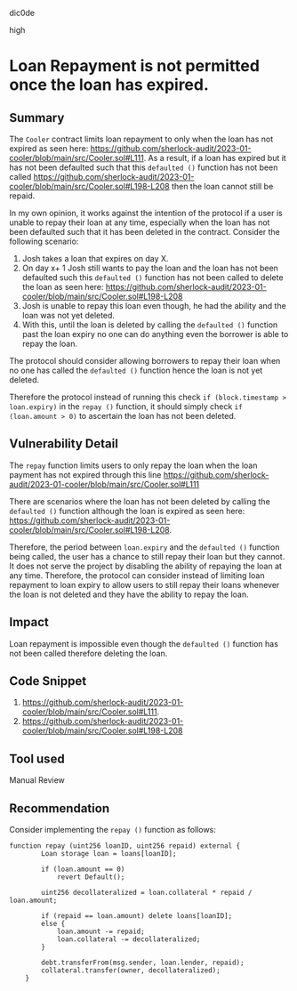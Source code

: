 dic0de

high

# Loan Repayment is not permitted once the loan has expired.

## Summary
The `Cooler` contract limits loan repayment to only when the loan has not expired as seen here: https://github.com/sherlock-audit/2023-01-cooler/blob/main/src/Cooler.sol#L111. As a result, if a loan has expired but it has not been defaulted such that this `defaulted ()` function has not been called https://github.com/sherlock-audit/2023-01-cooler/blob/main/src/Cooler.sol#L198-L208 then the loan cannot still be repaid. 

In my own opinion, it works against the intention of the protocol if a user is unable to repay their loan at any time, especially when the loan has not been defaulted such that it has been deleted in the contract. Consider the following scenario:
1. Josh takes a loan that expires on day X. 
2. On day x+ 1 Josh still wants to pay the loan and the loan has not been defaulted such this `defaulted ()` function has not been called to delete the loan as seen here: https://github.com/sherlock-audit/2023-01-cooler/blob/main/src/Cooler.sol#L198-L208
3. Josh is unable to repay this loan even though, he had the ability and the loan was not yet deleted. 
4. With this, until the loan is deleted by calling the `defaulted ()` function past the loan expiry no one can do anything even the borrower is able to repay the loan. 

The protocol should consider allowing borrowers to repay their loan when no one has called the  `defaulted ()` function hence the loan is not yet deleted.

Therefore the protocol instead of running this check `if (block.timestamp > loan.expiry)` in the `repay ()` function, it should simply check `if (loan.amount > 0)` to ascertain the loan has not been deleted. 
## Vulnerability Detail
The `repay` function limits users to only repay the loan when the loan payment has not expired through this line https://github.com/sherlock-audit/2023-01-cooler/blob/main/src/Cooler.sol#L111

There are scenarios where the loan has not been deleted by calling the `defaulted ()` function although the loan is expired as seen here: https://github.com/sherlock-audit/2023-01-cooler/blob/main/src/Cooler.sol#L198-L208. 

Therefore, the period between `loan.expiry` and the `defaulted ()` function being called, the user has a chance to still repay their loan but they cannot. It does not serve the project by disabling the ability of repaying the loan at any time. Therefore, the protocol can consider instead of limiting loan repayment to loan expiry to allow users to still repay their loans whenever the loan is not deleted and they have the ability to repay the loan. 
## Impact
Loan repayment is impossible even though the `defaulted ()` function has not been called therefore deleting the loan. 
## Code Snippet
1. https://github.com/sherlock-audit/2023-01-cooler/blob/main/src/Cooler.sol#L111.
2. https://github.com/sherlock-audit/2023-01-cooler/blob/main/src/Cooler.sol#L198-L208 
## Tool used

Manual Review

## Recommendation
Consider implementing the `repay ()` function as follows: 
```solidity
function repay (uint256 loanID, uint256 repaid) external {
        Loan storage loan = loans[loanID];

        if (loan.amount == 0) 
            revert Default();
        
        uint256 decollateralized = loan.collateral * repaid / loan.amount;

        if (repaid == loan.amount) delete loans[loanID];
        else {
            loan.amount -= repaid;
            loan.collateral -= decollateralized;
        }

        debt.transferFrom(msg.sender, loan.lender, repaid);
        collateral.transfer(owner, decollateralized);
    }
```

